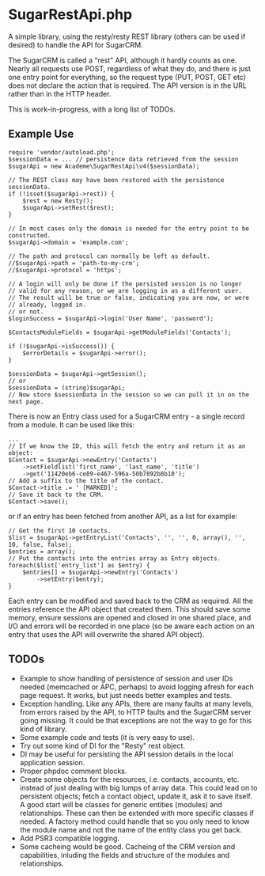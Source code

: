 # SugarRestApi.php

A simple library, using the resty/resty REST library (others can be used if desired) to
handle the API for SugarCRM.

The SugarCRM is called a "rest" API, although it hardly counts as one. Nearly all requests
use POST, regardless of what they do, and there is just one entry point for everything, so
the request type (PUT, POST, GET etc) does not declare the action that is required. The API
version is in the URL rather than in the HTTP header.

This is work-in-progress, with a long list of TODOs.

## Example Use

    require 'vendor/autoload.php';
    $sessionData = ... // persistence data retrieved from the session
    $sugarApi = new Academe\SugarRestApi\v4($sessionData);
    
    // The REST class may have been restored with the persistence sessionData.
    if (!isset($sugarApi->rest)) {
        $rest = new Resty();
        $sugarApi->setRest($rest);
    }
    
    // In most cases only the domain is needed for the entry point to be constructed.
    $sugarApi->domain = 'example.com';
    
    // The path and protocol can normally be left as default.
    //$sugarApi->path = 'path-to-my-crm';
    //$sugarApi->protocol = 'https';
    
    // A login will only be done if the persisted session is no longer
    // valid for any reason, or we are logging in as a different user.
    // The result will be true or false, indicating you are now, or were
    // already, logged in.
    // or not.
    $loginSuccess = $sugarApi->login('User Name', 'password');
    
    $ContactsModuleFields = $sugarApi->getModuleFields('Contacts');
    
    if (!$sugarApi->isSuccess()) {
        $errorDetails = $sugarApi->error();
    }
    
    $sessionData = $sugarApi->getSession();
    // or
    $sessionData = (string)$sugarApi;
    // Now store $sessionData in the session so we can pull it in on the next page.

There is now an Entry class used for a SugarCRM entry - a single record from a module. It can be
used like this:

    ...
    // If we know the ID, this will fetch the entry and return it as an object:
    $Contact = $sugarApi->newEntry('Contacts')
        ->setFieldlist('first_name', 'last_name', 'title')
        ->get('11420eb6-ce89-e467-596a-50b7892b8b10');
    // Add a suffix to the title of the contact.
    $Contact->title .= ' [MARKED]';
    // Save it back to the CRM.
    $Contact->save();
    
or if an entry has been fetched from another API, as a list for example:
    
    // Get the first 10 contacts.
    $list = $sugarApi->getEntryList('Contacts', '', '', 0, array(), '', 10, false, false);
    $entries = array();
    // Put the contacts into the entries array as Entry objects.
    foreach($list['entry_list'] as $entry) {
        $entries[] = $sugarApi->newEntry('Contacts')
            ->setEntry($entry);
    }

Each entry can be modified and saved back to the CRM as required. All the entries reference the
API object that created them. This should save some memory, ensure sessions are opened and closed
in one shared place, and I/O and errors will be recorded in one place (so be aware each action on
an entry that uses the API will overwrite the shared API object).

## TODOs

* Example to show handling of persistence of session and user IDs needed (memcached or APC, 
perhaps) to avoid logging afresh for each page request. It works, but just needs better examples 
and tests.
* Exception handling. Like any APIs, there are many faults at many levels, from errors 
raised by the API, to HTTP faults and the SugarCRM server going missing. It could be that 
exceptions are not the way to go for this kind of library.
* Some example code and tests (it is very easy to use).
* Try out some kind of DI for the "Resty" rest object.
* DI may be useful for persisting the API session details in the local application session.
* Proper phpdoc comment blocks.
* Create some objects for the resources, i.e. contacts, accounts, etc. instead of just dealing 
with big lumps of array data. This could lead on to persistent objects; fetch a contact object, 
update it, ask it to save itself. A good start will be classes for generic entities (modules) 
and relationships. These can then be extended with more specific classes if needed. A factory 
method could handle that so you only need to know the module name and not the name of the 
entity class you get back.
* Add PSR3 compatible logging.
* Some cacheing would be good. Cacheing of the CRM version and capabilities, inluding the 
fields and structure of the modules and relationships.


